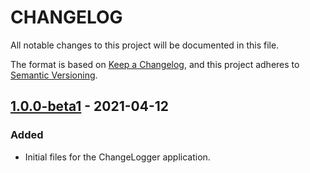 # CHANGELOG

All notable changes to this project will be documented in this file.

The format is based on [Keep a Changelog](https://keepachangelog.com/en/1.0.0/),
and this project adheres to [Semantic Versioning](https://semver.org/spec/v2.0.0.html).


## [1.0.0-beta1] - 2021-04-12
[1.0.0-beta1]: https://github.com/SirJohn96/changelogger/releases/tag/1.0.0-beta1

### Added
- Initial files for the ChangeLogger application.




